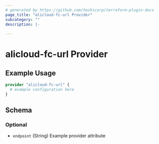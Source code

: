 ```yaml
---
# generated by https://github.com/hashicorp/terraform-plugin-docs
page_title: "alicloud-fc-url Provider"
subcategory: ""
description: |-
  
---
```


# alicloud-fc-url Provider



## Example Usage

```terraform
provider "alicloud-fc-url" {
  # example configuration here
}
```

<!-- schema generated by tfplugindocs -->
## Schema

### Optional

- `endpoint` (String) Example provider attribute
